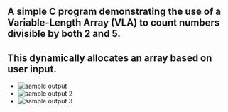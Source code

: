 
**A simple C program demonstrating the use of a Variable-Length Array (VLA) to count numbers divisible by both 2 and 5.**
-
**This dynamically allocates an array based on user input.**
---
- ![sample output](https://github.com/zoreladrean/C-language-codes/blob/main/variable-length-array/sampleOutput1.PNG)
- ![sample output 2](https://github.com/zoreladrean/C-language-codes/blob/main/variable-length-array/sampleOutput2.PNG)
- ![sample output 3](https://github.com/zoreladrean/C-language-codes/blob/main/variable-length-array/sampleOutput3.PNG)
